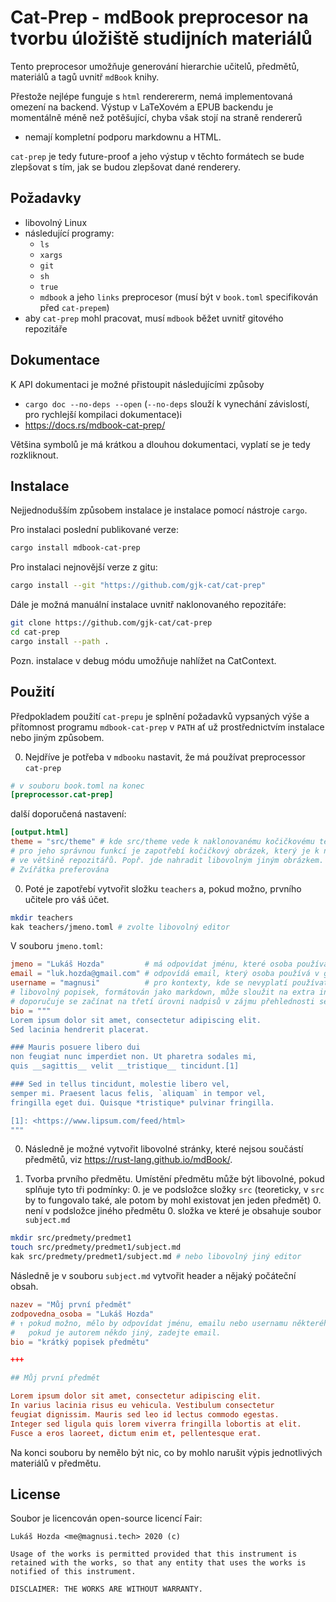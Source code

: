 # Cat-Prep - mdBook preprocesor na tvorbu úložiště studijních materiálů
Tento preprocesor umožňuje generování hierarchie učitelů,
předmětů, materiálů a tagů uvnitř `mdBook` knihy.

Přestože nejlépe funguje s `html` renderererm,
nemá implementovaná omezení na backend.
Výstup v LaTeXovém a EPUB backendu je momentálně
méně než potěšující, chyba však stojí na straně rendererů
- nemají kompletní podporu markdownu a HTML.

`cat-prep` je tedy future-proof a jeho výstup v těchto
formátech se bude zlepšovat s tím, jak se budou zlepšovat
dané renderery.

## Požadavky
- libovolný Linux
- následující programy:
	- `ls`
	- `xargs`
	- `git`
	- `sh`
	- `true`
	- `mdbook` a jeho `links` preprocesor (musí být v `book.toml` specifikován před `cat-prepem`)
- aby `cat-prep` mohl pracovat, musí `mdbook` běžet uvnitř gitového repozitáře


## Dokumentace

K API dokumentaci je možné přistoupit následujícími způsoby
- `cargo doc --no-deps --open` (`--no-deps` slouží k vynechání závislostí, pro rychlejší kompilaci dokumentace)i
- <https://docs.rs/mdbook-cat-prep/>

Většina symbolů je má krátkou a dlouhou dokumentaci,
vyplatí se je tedy rozkliknout.

## Instalace

Nejjednodušším způsobem instalace je instalace pomocí nástroje `cargo`.

Pro instalaci poslední publikované verze:
```sh
cargo install mdbook-cat-prep

```

Pro instalaci nejnovější verze z gitu:

```sh
cargo install --git "https://github.com/gjk-cat/cat-prep"

```

Dále je možná manuální instalace uvnitř naklonovaného repozitáře:

```sh
git clone https://github.com/gjk-cat/cat-prep
cd cat-prep
cargo install --path .
```

Pozn. instalace v debug módu umožňuje nahlížet na CatContext.

## Použití

Předpokladem použití `cat-prepu` je splnění požadavků vypsaných výše
a přítomnost programu `mdbook-cat-prep` v `PATH` ať už prostřednictvím instalace
nebo jiným způsobem.

0. Nejdříve je potřeba v `mdbooku` nastavit, že má používat preprocessor `cat-prep`

```toml
# v souboru book.toml na konec
[preprocessor.cat-prep]
```

další doporučená nastavení:

```toml
[output.html]
theme = "src/theme" # kde src/theme vede k naklonovanému kočičkovému tématu.
# pro jeho správnou funkcí je zapotřebí kočičkový obrázek, který je k nalezení
# ve většině repozitářů. Popř. jde nahradit libovolným jiným obrázkem.
# Zvířátka preferována
```

0. Poté je zapotřebí vytvořit složku `teachers` a, pokud možno,
prvního učitele pro váš účet.

```sh
mkdir teachers
kak teachers/jmeno.toml # zvolte libovolný editor
```

V souboru `jmeno.toml`:

```toml
jmeno = "Lukáš Hozda"         # má odpovídat jménu, které osoba používá v gitu, tj. `user.name`
email = "luk.hozda@gmail.com" # odpovídá email, který osoba používá v gitu, tj. `user.email`
username = "magnusi"          # pro kontexty, kde se nevyplatí používat email nebo jméno, např. odkazy
# libovolný popisek, formátován jako markdown, může sloužit na extra informace
# doporučuje se začínat na třetí úrovni nadpisů v zájmu přehlednosti seznamu vyučujících
bio = """
Lorem ipsum dolor sit amet, consectetur adipiscing elit.
Sed lacinia hendrerit placerat.

### Mauris posuere libero dui
non feugiat nunc imperdiet non. Ut pharetra sodales mi,
quis __sagittis__ velit __tristique__ tincidunt.[1]

### Sed in tellus tincidunt, molestie libero vel,
semper mi. Praesent lacus felis, `aliquam` in tempor vel,
fringilla eget dui. Quisque *tristique* pulvinar fringilla.

[1]: <https://www.lipsum.com/feed/html>
"""
```

0. Následně je možné vytvořit libovolné stránky, které nejsou součástí předmětů,
viz <https://rust-lang.github.io/mdBook/>.

0. Tvorba prvního předmětu. Umístění předmětu může být libovolné, pokud splňuje tyto tři podmínky:
	0. je ve podsložce složky `src` (teoreticky, v `src` by to fungovalo také, ale potom by mohl existovat jen jeden předmět)
	0. není v podsložce jiného předmětu
	0. složka ve které je obsahuje soubor `subject.md`

```sh
mkdir src/predmety/predmet1
touch src/predmety/predmet1/subject.md
kak src/predmety/predmet1/subject.md # nebo libovolný jiný editor
```

Následně je v souboru `subject.md` vytvořit header a nějaký počáteční obsah.

```toml
nazev = "Můj první předmět"
zodpovedna_osoba = "Lukáš Hozda"
# ↑ pokud možno, mělo by odpovídat jménu, emailu nebo usernamu některého vyučujícícho
#   pokud je autorem někdo jiný, zadejte email.
bio = "krátký popisek předmětu"

+++

## Můj první předmět

Lorem ipsum dolor sit amet, consectetur adipiscing elit.
In varius lacinia risus eu vehicula. Vestibulum consectetur
feugiat dignissim. Mauris sed leo id lectus commodo egestas.
Integer sed ligula quis lorem viverra fringilla lobortis at elit.
Fusce a eros laoreet, dictum enim et, pellentesque erat.

```

Na konci souboru by nemělo být nic, co by mohlo narušit výpis jednotlivých materiálů v předmětu.

## License

Soubor je licencován open-source licencí Fair:

```
Lukáš Hozda <me@magnusi.tech> 2020 (c)

Usage of the works is permitted provided that this instrument is retained with the works, so that any entity that uses the works is notified of this instrument.

DISCLAIMER: THE WORKS ARE WITHOUT WARRANTY.
```


